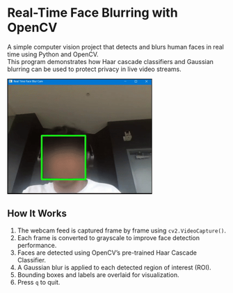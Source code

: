 # Real-Time Face Blurring with OpenCV

A simple computer vision project that detects and blurs human faces in real time using Python and OpenCV.  
This program demonstrates how Haar cascade classifiers and Gaussian blurring can be used to protect privacy in live video streams.

![Demo GIF](demo.gif)

## How It Works

1. The webcam feed is captured frame by frame using `cv2.VideoCapture()`.
2. Each frame is converted to grayscale to improve face detection performance.
3. Faces are detected using OpenCV’s pre-trained Haar Cascade Classifier.
4. A Gaussian blur is applied to each detected region of interest (ROI).
5. Bounding boxes and labels are overlaid for visualization.
6. Press `q` to quit.
